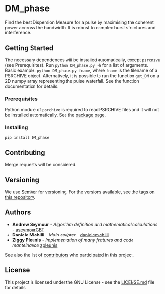 # DM_phase

Find the best Dispersion Measure for a pulse by maximising the coherent power accross the bandwidth. 
It is robust to complex burst structures and interference.

## Getting Started

The necessary dependences will be installed automatically, except `psrchive` (see Prerequisites).
Run `python DM_phase.py -h` for a list of arguments.
Basic example: `python DM_phase.py fname`, where `fname` is the filename of a PSRCHIVE object.
Alternatively, it is possible to run the function `get_DM` on a 2D numpy array representing the pulse waterfall.
See the function documentation for details.

### Prerequisites

Python module of `psrchive` is required to read PSRCHIVE files and it will not be installed automatically. See the [package page](http://psrchive.sourceforge.net/manuals/python/).

### Installing

```
pip install DM_phase
```

## Contributing

Merge requests will be considered.

## Versioning

We use [SemVer](http://semver.org/) for versioning. For the versions available, see the [tags on this repository](https://github.com/danielemichilli/DM_phase/tags). 

## Authors

* **Andrew Seymour** - *Algorithm definition and mathematical calculations* - [aseymourGBT](https://github.com/aseymourGBT)
* **Daniele Michilli** - *Main scripter* - [danielemichilli](https://github.com/danielemichilli)
* **Ziggy Pleunis** - *Implementation of many features and code manteinance* [zpleunis](https://github.com/zpleunis)

See also the list of [contributors](https://github.com/danielemichilli/DM_phase/contributors) who participated in this project.

## License

This project is licensed under the GNU License - see the [LICENSE.md](LICENSE.md) file for details
